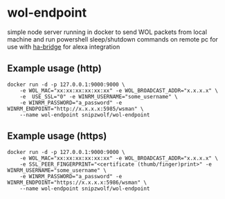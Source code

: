 # wol-endpoint
simple node server running in docker to send WOL packets from local machine and run powershell sleep/shutdown commands on remote pc for use with [ha-bridge](https://github.com/aptalca/docker-ha-bridge) for alexa integration

## Example usage (http)
```
docker run -d -p 127.0.0.1:9000:9000 \
	-e WOL_MAC="xx:xx:xx:xx:xx:xx" -e WOL_BROADCAST_ADDR="x.x.x.x" \
	-e  USE_SSL="0" -e WINRM_USERNAME="some_username" \
	-e WINRM_PASSWORD="a_password" -e WINRM_ENDPOINT="http://x.x.x.x:5985/wsman" \
	--name wol-endpoint snipzwolf/wol-endpoint

```

## Example usage (https)
```
docker run -d -p 127.0.0.1:9000:9000 \
	-e WOL_MAC="xx:xx:xx:xx:xx:xx" -e WOL_BROADCAST_ADDR="x.x.x.x" \
	-e SSL_PEER_FINGERPRINT="<certificate (thumb/finger)print>" -e WINRM_USERNAME="some_username" \
	-e WINRM_PASSWORD="a_password" -e WINRM_ENDPOINT="https://x.x.x.x:5986/wsman" \
	--name wol-endpoint snipzwolf/wol-endpoint

```
